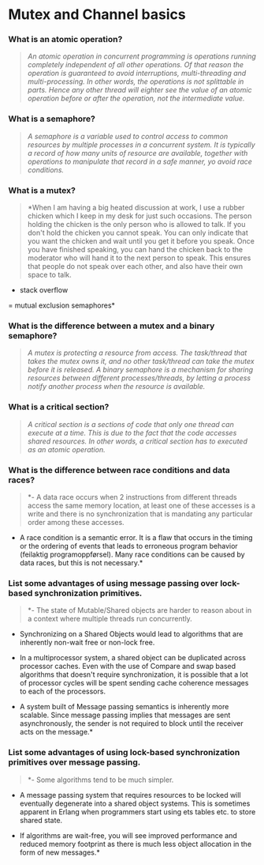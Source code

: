 # Mutex and Channel basics

### What is an atomic operation?
> *An atomic operation in concurrent programming is operations running completely independent of all other operations. Of that reason the operation is guaranteed to avoid interruptions, multi-threading and multi-processing. In other words, the operations is not splittable in parts. Hence any other thread will eighter see the value of an atomic operation before or after the operation, not the intermediate value.*

### What is a semaphore?
> *A semaphore is a variable used to control access to common resources by multiple processes in a concurrent system. It is typically a record of how many units of resource are available, together with operations to manipulate that record in a safe manner, yo avoid race conditions.*

### What is a mutex?
> *When I am having a big heated discussion at work, I use a rubber chicken which I keep in my desk for just such occasions. The person holding the chicken is the only person who is allowed to talk. If you don't hold the chicken you cannot speak. You can only indicate that you want the chicken and wait until you get it before you speak. Once you have finished speaking, you can hand the chicken back to the moderator who will hand it to the next person to speak. This ensures that people do not speak over each other, and also have their own space to talk.
- stack overflow

= mutual exclusion semaphores*

### What is the difference between a mutex and a binary semaphore?
> *A mutex is protecting a resource from access. The task/thread that takes the mutex owns it, and no other task/thread can take the mutex before it is released. A binary semaphore is a mechanism for sharing resources between different processes/threads, by letting a process notify another process when the resource is available.*

### What is a critical section?
> *A critical section is a sections of code that only one thread can execute at a time. This is due to the fact that the code accesses shared resources. In other words, a critical section has to executed as an atomic operation.*

### What is the difference between race conditions and data races?
 > *- A data race occurs when 2 instructions from different threads access the same memory location, at least one of these accesses is a write and there is no synchronization that is mandating any particular order among these accesses.

- A race condition is a semantic error. It is a flaw that occurs in the timing or the ordering of events that leads to erroneous program behavior (feilaktig programoppførsel). Many race conditions can be caused by data races, but this is not necessary.*

### List some advantages of using message passing over lock-based synchronization primitives.
> *- The state of Mutable/Shared objects are harder to reason about in a context where multiple threads run
concurrently.

- Synchronizing on a Shared Objects would lead to algorithms that are inherently non-wait free or non-lock free.

- In a multiprocessor system, a shared object can be duplicated across processor caches. Even with the use of Compare and swap based algorithms that doesn't require synchronization, it is possible that a lot of processor cycles will be spent sending cache coherence messages to each of the processors.

- A system built of Message passing semantics is inherently more scalable. Since message passing implies that messages are sent asynchronously, the sender is not required to block until the receiver acts on the message.*

### List some advantages of using lock-based synchronization primitives over message passing.
> *- Some algorithms tend to be much simpler.

- A message passing system that requires resources to be locked will eventually degenerate into a shared object systems. This is sometimes apparent in Erlang when programmers start using ets tables etc. to store shared state.

- If algorithms are wait-free, you will see improved performance and reduced memory footprint as there is much less object allocation in the form of new messages.*
